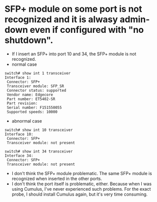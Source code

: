 # SFP+ module on some port is not recognized and it is alwasy admin-down even if configured with "no shutdown".
- If I insert an SFP+ into port 10 and 34, the SFP+ module is not recognized.
- normal case
```
switch# show int 1 transceiver
Interface 1:
 Connector: SFP+
 Transceiver module: SFP_SR
 Connector status: supported
 Vendor name: Edgecore
 Part number: ET5402-SR
 Part revision:
 Serial number: F151550055
 Supported speeds: 10000
```
- abnormal case
```
switch# show int 10 transceiver
Interface 10:
 Connector: SFP+
 Transceiver module: not present

switch# show int 34 transceiver
Interface 34:
 Connector: SFP+
 Transceiver module: not present
```
- I don't think the SFP+ module problematic. The same SFP+ module is recognized when inserted in the other ports.
- I don't think the port itself is problematic, either. Because when I was using Cumulus, I've never experienced such problems.
  For the exact probe, I should install Cumulus again, but it's very time consuming.
